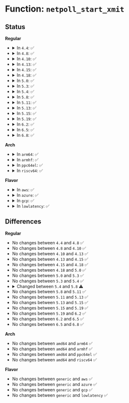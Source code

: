 # Function: <code>netpoll_start_xmit</code>

## Status
<b>Regular</b>
<ul>
<li>
<details>
<summary>In <code>4.4</code>: ✅</summary>

```c
int netpoll_start_xmit(struct sk_buff *skb, struct net_device *dev, struct netdev_queue *txq);
```

**Collision:** Unique Static

**Inline:** No

**Transformation:** False

**Instances:**

```
In net/core/netpoll.c (ffffffff81738ac0)
Location: net/core/netpoll.c:72
Inline: False
Direct callers:
  - net/core/netpoll.c:queue_process
  - net/core/netpoll.c:netpoll_send_skb_on_dev
```
**Symbols:**

```
ffffffff81738ac0-ffffffff81738c89: netpoll_start_xmit (STB_LOCAL)
```
</details>
</li>
<li>
<details>
<summary>In <code>4.8</code>: ✅</summary>

```c
int netpoll_start_xmit(struct sk_buff *skb, struct net_device *dev, struct netdev_queue *txq);
```

**Collision:** Unique Static

**Inline:** No

**Transformation:** False

**Instances:**

```
In net/core/netpoll.c (ffffffff817a4d90)
Location: net/core/netpoll.c:72
Inline: False
Direct callers:
  - net/core/netpoll.c:netpoll_send_skb_on_dev
  - net/core/netpoll.c:queue_process
```
**Symbols:**

```
ffffffff817a4d90-ffffffff817a4f4e: netpoll_start_xmit (STB_LOCAL)
```
</details>
</li>
<li>
<details>
<summary>In <code>4.10</code>: ✅</summary>

```c
int netpoll_start_xmit(struct sk_buff *skb, struct net_device *dev, struct netdev_queue *txq);
```

**Collision:** Unique Static

**Inline:** No

**Transformation:** False

**Instances:**

```
In net/core/netpoll.c (ffffffff817d3800)
Location: net/core/netpoll.c:72
Inline: False
Direct callers:
  - net/core/netpoll.c:netpoll_send_skb_on_dev
  - net/core/netpoll.c:queue_process
```
**Symbols:**

```
ffffffff817d3800-ffffffff817d39be: netpoll_start_xmit (STB_LOCAL)
```
</details>
</li>
<li>
<details>
<summary>In <code>4.13</code>: ✅</summary>

```c
int netpoll_start_xmit(struct sk_buff *skb, struct net_device *dev, struct netdev_queue *txq);
```

**Collision:** Unique Static

**Inline:** No

**Transformation:** False

**Instances:**

```
In net/core/netpoll.c (ffffffff817f2b40)
Location: net/core/netpoll.c:72
Inline: False
Direct callers:
  - net/core/netpoll.c:netpoll_send_skb_on_dev
  - net/core/netpoll.c:queue_process
```
**Symbols:**

```
ffffffff817f2b40-ffffffff817f2ce2: netpoll_start_xmit (STB_LOCAL)
```
</details>
</li>
<li>
<details>
<summary>In <code>4.15</code>: ✅</summary>

```c
int netpoll_start_xmit(struct sk_buff *skb, struct net_device *dev, struct netdev_queue *txq);
```

**Collision:** Unique Static

**Inline:** No

**Transformation:** False

**Instances:**

```
In net/core/netpoll.c (ffffffff8186e100)
Location: net/core/netpoll.c:72
Inline: False
Direct callers:
  - net/core/netpoll.c:netpoll_send_skb_on_dev
  - net/core/netpoll.c:queue_process
```
**Symbols:**

```
ffffffff8186e100-ffffffff8186e2ac: netpoll_start_xmit (STB_LOCAL)
```
</details>
</li>
<li>
<details>
<summary>In <code>4.18</code>: ✅</summary>

```c
int netpoll_start_xmit(struct sk_buff *skb, struct net_device *dev, struct netdev_queue *txq);
```

**Collision:** Unique Static

**Inline:** No

**Transformation:** False

**Instances:**

```
In net/core/netpoll.c (ffffffff818bf0d0)
Location: net/core/netpoll.c:72
Inline: False
Direct callers:
  - net/core/netpoll.c:netpoll_send_skb_on_dev
  - net/core/netpoll.c:queue_process
```
**Symbols:**

```
ffffffff818bf0d0-ffffffff818bf271: netpoll_start_xmit (STB_LOCAL)
```
</details>
</li>
<li>
<details>
<summary>In <code>5.0</code>: ✅</summary>

```c
int netpoll_start_xmit(struct sk_buff *skb, struct net_device *dev, struct netdev_queue *txq);
```

**Collision:** Unique Static

**Inline:** No

**Transformation:** False

**Instances:**

```
In net/core/netpoll.c (ffffffff818e7f00)
Location: net/core/netpoll.c:71
Inline: False
Direct callers:
  - net/core/netpoll.c:netpoll_send_skb_on_dev
  - net/core/netpoll.c:queue_process
```
**Symbols:**

```
ffffffff818e7f00-ffffffff818e8098: netpoll_start_xmit (STB_LOCAL)
```
</details>
</li>
<li>
<details>
<summary>In <code>5.3</code>: ✅</summary>

```c
int netpoll_start_xmit(struct sk_buff *skb, struct net_device *dev, struct netdev_queue *txq);
```

**Collision:** Unique Static

**Inline:** No

**Transformation:** False

**Instances:**

```
In net/core/netpoll.c (ffffffff81937860)
Location: net/core/netpoll.c:72
Inline: False
Direct callers:
  - net/core/netpoll.c:netpoll_send_skb_on_dev
  - net/core/netpoll.c:queue_process
```
**Symbols:**

```
ffffffff81937860-ffffffff81937a0b: netpoll_start_xmit (STB_LOCAL)
```
</details>
</li>
<li>
<details>
<summary>In <code>5.4</code>: ✅</summary>

```c
int netpoll_start_xmit(struct sk_buff *skb, struct net_device *dev, struct netdev_queue *txq);
```

**Collision:** Unique Static

**Inline:** No

**Transformation:** False

**Instances:**

```
In net/core/netpoll.c (ffffffff8196a720)
Location: net/core/netpoll.c:72
Inline: False
Direct callers:
  - net/core/netpoll.c:netpoll_send_skb_on_dev
  - net/core/netpoll.c:queue_process
```
**Symbols:**

```
ffffffff8196a720-ffffffff8196a8cb: netpoll_start_xmit (STB_LOCAL)
```
</details>
</li>
<li>
<details>
<summary>In <code>5.8</code>: ✅</summary>

```c
netdev_tx_t netpoll_start_xmit(struct sk_buff *skb, struct net_device *dev, struct netdev_queue *txq);
```

**Collision:** Unique Static

**Inline:** No

**Transformation:** False

**Instances:**

```
In net/core/netpoll.c (ffffffff81a3de20)
Location: net/core/netpoll.c:72
Inline: False
Direct callers:
  - net/core/netpoll.c:__netpoll_send_skb
  - net/core/netpoll.c:queue_process
```
**Symbols:**

```
ffffffff81a3de20-ffffffff81a3dfc8: netpoll_start_xmit (STB_LOCAL)
```
</details>
</li>
<li>
<details>
<summary>In <code>5.11</code>: ✅</summary>

```c
netdev_tx_t netpoll_start_xmit(struct sk_buff *skb, struct net_device *dev, struct netdev_queue *txq);
```

**Collision:** Unique Static

**Inline:** No

**Transformation:** False

**Instances:**

```
In net/core/netpoll.c (ffffffff81a40b40)
Location: net/core/netpoll.c:73
Inline: False
Direct callers:
  - net/core/netpoll.c:__netpoll_send_skb
  - net/core/netpoll.c:queue_process
```
**Symbols:**

```
ffffffff81a40b40-ffffffff81a40cef: netpoll_start_xmit (STB_LOCAL)
```
</details>
</li>
<li>
<details>
<summary>In <code>5.13</code>: ✅</summary>

```c
netdev_tx_t netpoll_start_xmit(struct sk_buff *skb, struct net_device *dev, struct netdev_queue *txq);
```

**Collision:** Unique Static

**Inline:** No

**Transformation:** False

**Instances:**

```
In net/core/netpoll.c (ffffffff81a25800)
Location: net/core/netpoll.c:72
Inline: False
Direct callers:
  - net/core/netpoll.c:__netpoll_send_skb
  - net/core/netpoll.c:queue_process
```
**Symbols:**

```
ffffffff81a25800-ffffffff81a259a8: netpoll_start_xmit (STB_LOCAL)
```
</details>
</li>
<li>
<details>
<summary>In <code>5.15</code>: ✅</summary>

```c
netdev_tx_t netpoll_start_xmit(struct sk_buff *skb, struct net_device *dev, struct netdev_queue *txq);
```

**Collision:** Unique Static

**Inline:** No

**Transformation:** False

**Instances:**

```
In net/core/netpoll.c (ffffffff81ada540)
Location: net/core/netpoll.c:73
Inline: False
Direct callers:
  - net/core/netpoll.c:__netpoll_send_skb
  - net/core/netpoll.c:queue_process
```
**Symbols:**

```
ffffffff81ada540-ffffffff81ada6e8: netpoll_start_xmit (STB_LOCAL)
```
</details>
</li>
<li>
<details>
<summary>In <code>5.19</code>: ✅</summary>

```c
netdev_tx_t netpoll_start_xmit(struct sk_buff *skb, struct net_device *dev, struct netdev_queue *txq);
```

**Collision:** Unique Static

**Inline:** No

**Transformation:** False

**Instances:**

```
In net/core/netpoll.c (ffffffff81c5bd40)
Location: net/core/netpoll.c:73
Inline: False
Direct callers:
  - net/core/netpoll.c:__netpoll_send_skb
  - net/core/netpoll.c:queue_process
```
**Symbols:**

```
ffffffff81c5bd40-ffffffff81c5be1c: netpoll_start_xmit (STB_LOCAL)
```
</details>
</li>
<li>
<details>
<summary>In <code>6.2</code>: ✅</summary>

```c
netdev_tx_t netpoll_start_xmit(struct sk_buff *skb, struct net_device *dev, struct netdev_queue *txq);
```

**Collision:** Unique Static

**Inline:** No

**Transformation:** False

**Instances:**

```
In net/core/netpoll.c (ffffffff81e121a0)
Location: net/core/netpoll.c:73
Inline: False
Direct callers:
  - net/core/netpoll.c:__netpoll_send_skb
  - net/core/netpoll.c:queue_process
```
**Symbols:**

```
ffffffff81e121a0-ffffffff81e12284: netpoll_start_xmit (STB_LOCAL)
```
</details>
</li>
<li>
<details>
<summary>In <code>6.5</code>: ✅</summary>

```c
netdev_tx_t netpoll_start_xmit(struct sk_buff *skb, struct net_device *dev, struct netdev_queue *txq);
```

**Collision:** Unique Static

**Inline:** No

**Transformation:** False

**Instances:**

```
In net/core/netpoll.c (ffffffff81e859e0)
Location: net/core/netpoll.c:73
Inline: False
Direct callers:
  - net/core/netpoll.c:__netpoll_send_skb
  - net/core/netpoll.c:queue_process
```
**Symbols:**

```
ffffffff81e859e0-ffffffff81e85ac4: netpoll_start_xmit (STB_LOCAL)
```
</details>
</li>
<li>
<details>
<summary>In <code>6.8</code>: ✅</summary>

```c
netdev_tx_t netpoll_start_xmit(struct sk_buff *skb, struct net_device *dev, struct netdev_queue *txq);
```

**Collision:** Unique Static

**Inline:** No

**Transformation:** False

**Instances:**

```
In net/core/netpoll.c (ffffffff81f47910)
Location: net/core/netpoll.c:73
Inline: False
Direct callers:
  - net/core/netpoll.c:__netpoll_send_skb
  - net/core/netpoll.c:queue_process
```
**Symbols:**

```
ffffffff81f47910-ffffffff81f479ed: netpoll_start_xmit (STB_LOCAL)
```
</details>
</li>
</ul>
<b>Arch</b>
<ul>
<li>
<details>
<summary>In <code>arm64</code>: ✅</summary>

```c
int netpoll_start_xmit(struct sk_buff *skb, struct net_device *dev, struct netdev_queue *txq);
```

**Collision:** Unique Static

**Inline:** No

**Transformation:** False

**Instances:**

```
In net/core/netpoll.c (ffff800010c10ad8)
Location: net/core/netpoll.c:72
Inline: False
Direct callers:
  - net/core/netpoll.c:netpoll_send_skb_on_dev
  - net/core/netpoll.c:queue_process
```
**Symbols:**

```
ffff800010c10ad8-ffff800010c10c8c: netpoll_start_xmit (STB_LOCAL)
```
</details>
</li>
<li>
<details>
<summary>In <code>armhf</code>: ✅</summary>

```c
int netpoll_start_xmit(struct sk_buff *skb, struct net_device *dev, struct netdev_queue *txq);
```

**Collision:** Unique Static

**Inline:** No

**Transformation:** False

**Instances:**

```
In net/core/netpoll.c (c0d28a18)
Location: net/core/netpoll.c:72
Inline: False
Direct callers:
  - net/core/netpoll.c:netpoll_send_skb_on_dev
  - net/core/netpoll.c:queue_process
```
**Symbols:**

```
c0d28a18-c0d28bac: netpoll_start_xmit (STB_LOCAL)
```
</details>
</li>
<li>
<details>
<summary>In <code>ppc64el</code>: ✅</summary>

```c
int netpoll_start_xmit(struct sk_buff *skb, struct net_device *dev, struct netdev_queue *txq);
```

**Collision:** Unique Static

**Inline:** No

**Transformation:** False

**Instances:**

```
In net/core/netpoll.c (c000000000cfd6b0)
Location: net/core/netpoll.c:72
Inline: False
Direct callers:
  - net/core/netpoll.c:netpoll_send_skb_on_dev
  - net/core/netpoll.c:queue_process
```
**Symbols:**

```
c000000000cfd6b0-c000000000cfd958: netpoll_start_xmit (STB_LOCAL)
```
</details>
</li>
<li>
<details>
<summary>In <code>riscv64</code>: ✅</summary>

```c
int netpoll_start_xmit(struct sk_buff *skb, struct net_device *dev, struct netdev_queue *txq);
```

**Collision:** Unique Static

**Inline:** No

**Transformation:** False

**Instances:**

```
In net/core/netpoll.c (ffffffe00078d21a)
Location: net/core/netpoll.c:72
Inline: False
Direct callers:
  - net/core/netpoll.c:netpoll_send_skb_on_dev
  - net/core/netpoll.c:queue_process
```
**Symbols:**

```
ffffffe00078d21a-ffffffe00078d392: netpoll_start_xmit (STB_LOCAL)
```
</details>
</li>
</ul>
<b>Flavor</b>
<ul>
<li>
<details>
<summary>In <code>aws</code>: ✅</summary>

```c
int netpoll_start_xmit(struct sk_buff *skb, struct net_device *dev, struct netdev_queue *txq);
```

**Collision:** Unique Static

**Inline:** No

**Transformation:** False

**Instances:**

```
In net/core/netpoll.c (ffffffff8190a6f0)
Location: net/core/netpoll.c:72
Inline: False
Direct callers:
  - net/core/netpoll.c:netpoll_send_skb_on_dev
  - net/core/netpoll.c:queue_process
```
**Symbols:**

```
ffffffff8190a6f0-ffffffff8190a89b: netpoll_start_xmit (STB_LOCAL)
```
</details>
</li>
<li>
<details>
<summary>In <code>azure</code>: ✅</summary>

```c
int netpoll_start_xmit(struct sk_buff *skb, struct net_device *dev, struct netdev_queue *txq);
```

**Collision:** Unique Static

**Inline:** No

**Transformation:** False

**Instances:**

```
In net/core/netpoll.c (ffffffff818c4740)
Location: net/core/netpoll.c:72
Inline: False
Direct callers:
  - net/core/netpoll.c:netpoll_send_skb_on_dev
  - net/core/netpoll.c:queue_process
```
**Symbols:**

```
ffffffff818c4740-ffffffff818c48eb: netpoll_start_xmit (STB_LOCAL)
```
</details>
</li>
<li>
<details>
<summary>In <code>gcp</code>: ✅</summary>

```c
int netpoll_start_xmit(struct sk_buff *skb, struct net_device *dev, struct netdev_queue *txq);
```

**Collision:** Unique Static

**Inline:** No

**Transformation:** False

**Instances:**

```
In net/core/netpoll.c (ffffffff8195b720)
Location: net/core/netpoll.c:72
Inline: False
Direct callers:
  - net/core/netpoll.c:netpoll_send_skb_on_dev
  - net/core/netpoll.c:queue_process
```
**Symbols:**

```
ffffffff8195b720-ffffffff8195b8cb: netpoll_start_xmit (STB_LOCAL)
```
</details>
</li>
<li>
<details>
<summary>In <code>lowlatency</code>: ✅</summary>

```c
int netpoll_start_xmit(struct sk_buff *skb, struct net_device *dev, struct netdev_queue *txq);
```

**Collision:** Unique Static

**Inline:** No

**Transformation:** False

**Instances:**

```
In net/core/netpoll.c (ffffffff8197d940)
Location: net/core/netpoll.c:72
Inline: False
Direct callers:
  - net/core/netpoll.c:netpoll_send_skb_on_dev
  - net/core/netpoll.c:queue_process
```
**Symbols:**

```
ffffffff8197d940-ffffffff8197daeb: netpoll_start_xmit (STB_LOCAL)
```
</details>
</li>
</ul>

## Differences
<b>Regular</b>
<ul>
<li>
No changes between <code>4.4</code> and <code>4.8</code> ✅
</li>
<li>
No changes between <code>4.8</code> and <code>4.10</code> ✅
</li>
<li>
No changes between <code>4.10</code> and <code>4.13</code> ✅
</li>
<li>
No changes between <code>4.13</code> and <code>4.15</code> ✅
</li>
<li>
No changes between <code>4.15</code> and <code>4.18</code> ✅
</li>
<li>
No changes between <code>4.18</code> and <code>5.0</code> ✅
</li>
<li>
No changes between <code>5.0</code> and <code>5.3</code> ✅
</li>
<li>
No changes between <code>5.3</code> and <code>5.4</code> ✅
</li>
<li>
<details>
<summary>Changed between <code>5.4</code> and <code>5.8</code> ⚠️</summary>
<ul>
<li>
<b>Return type changed. </b>
<code>int</code> ➡️ <code>netdev_tx_t</code>
</li>
</ul>
</details>
</li>
<li>
No changes between <code>5.8</code> and <code>5.11</code> ✅
</li>
<li>
No changes between <code>5.11</code> and <code>5.13</code> ✅
</li>
<li>
No changes between <code>5.13</code> and <code>5.15</code> ✅
</li>
<li>
No changes between <code>5.15</code> and <code>5.19</code> ✅
</li>
<li>
No changes between <code>5.19</code> and <code>6.2</code> ✅
</li>
<li>
No changes between <code>6.2</code> and <code>6.5</code> ✅
</li>
<li>
No changes between <code>6.5</code> and <code>6.8</code> ✅
</li>
</ul>
<b>Arch</b>
<ul>
<li>
No changes between <code>amd64</code> and <code>arm64</code> ✅
</li>
<li>
No changes between <code>amd64</code> and <code>armhf</code> ✅
</li>
<li>
No changes between <code>amd64</code> and <code>ppc64el</code> ✅
</li>
<li>
No changes between <code>amd64</code> and <code>riscv64</code> ✅
</li>
</ul>
<b>Flavor</b>
<ul>
<li>
No changes between <code>generic</code> and <code>aws</code> ✅
</li>
<li>
No changes between <code>generic</code> and <code>azure</code> ✅
</li>
<li>
No changes between <code>generic</code> and <code>gcp</code> ✅
</li>
<li>
No changes between <code>generic</code> and <code>lowlatency</code> ✅
</li>
</ul>
